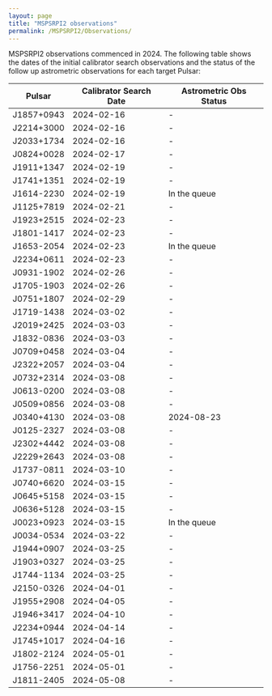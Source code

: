 ```yaml
---
layout: page
title: "MSPSRPI2 observations"
permalink: /MSPSRPI2/Observations/
---
```


MSPSRPI2 observations commenced in 2024. The following table shows the dates of the initial calibrator search observations and the status of the follow up astrometric observations for each target Pulsar:    

| Pulsar | Calibrator Search Date | Astrometric Obs Status |
| ------ | ---------------------- | ---------------------- |  
| J1857+0943 | 2024-02-16 | - |   
| J2214+3000 | 2024-02-16 | - |   
| J2033+1734 | 2024-02-16 | - |   
| J0824+0028 | 2024-02-17 | - |   
| J1911+1347 | 2024-02-19 | - |   
| J1741+1351 | 2024-02-19 | - |   
| J1614-2230 | 2024-02-19 | In the queue |   
| J1125+7819 | 2024-02-21 | - |   
| J1923+2515 | 2024-02-23 | - |   
| J1801-1417 | 2024-02-23 | - |   
| J1653-2054 | 2024-02-23 | In the queue |   
| J2234+0611 | 2024-02-23 | - |   
| J0931-1902 | 2024-02-26 | - |   
| J1705-1903 | 2024-02-26 | - |   
| J0751+1807 | 2024-02-29 | - |   
| J1719-1438 | 2024-03-02 | - |   
| J2019+2425 | 2024-03-03 | - |   
| J1832-0836 | 2024-03-03 | - |   
| J0709+0458 | 2024-03-04 | - |  
| J2322+2057 | 2024-03-04 | - |   
| J0732+2314 | 2024-03-08 | - |   
| J0613-0200 | 2024-03-08 | - |   
| J0509+0856 | 2024-03-08 | - |   
| J0340+4130 | 2024-03-08 | 2024-08-23 |   
| J0125-2327 | 2024-03-08 | - |   
| J2302+4442 | 2024-03-08 | - |   
| J2229+2643 | 2024-03-08 | - |   
| J1737-0811 | 2024-03-10 | - |   
| J0740+6620 | 2024-03-15 | - |   
| J0645+5158 | 2024-03-15 | - |   
| J0636+5128 | 2024-03-15 | - |   
| J0023+0923 | 2024-03-15 | In the queue |   
| J0034-0534 | 2024-03-22 | - |   
| J1944+0907 | 2024-03-25 | - |   
| J1903+0327 | 2024-03-25 | - |   
| J1744-1134 | 2024-03-25 | - |   
| J2150-0326 | 2024-04-01 | - |   
| J1955+2908 | 2024-04-05 | - |   
| J1946+3417 | 2024-04-10 | - |   
| J2234+0944 | 2024-04-14 | - |   
| J1745+1017 | 2024-04-16 | - |   
| J1802-2124 | 2024-05-01 | - |   
| J1756-2251 | 2024-05-01 | - |   
| J1811-2405 | 2024-05-08 | - |    
